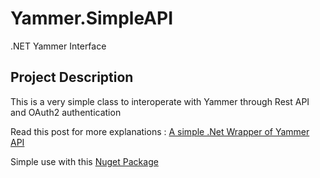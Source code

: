 # Yammer.SimpleAPI
.NET Yammer Interface



## Project Description
This is a very simple class to interoperate with Yammer through Rest API and OAuth2 authentication

Read this post for more explanations : [A simple .Net Wrapper of Yammer API](http://fullsaas.blogspot.fr/2013/05/a-simple-net-wrapper-of-yammer-api.html)


Simple use with this [Nuget Package](https://www.nuget.org/packages/Yammer.SimpleAPI/)
